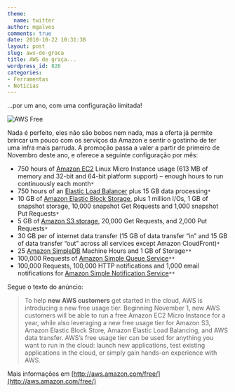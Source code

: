 ```yaml
---
theme:
  name: twitter
author: mgalves
comments: true
date: 2010-10-22 10:31:38
layout: post
slug: aws-de-graca
title: AWS de graça...
wordpress_id: 826
categories:
- Ferramentas
- Notícias
---
```


...por um ano, com uma configuração limitada!

![AWS Free]({{BASE_PATH}}/images/2010-10-22-aws-de-graca/logo_aws.gif)

Nada é perfeito, eles não são bobos nem nada, mas a oferta já permite brincar um pouco com os serviços da Amazon e sentir o gostinho de ter uma infra mais parruda. A promoção passa a valer a partir de primeiro de Novembro deste ano, e oferece a seguinte configuração por mês:

	
* 750 hours of [Amazon EC2](http://aws.amazon.com/ec2) Linux Micro Instance usage (613 MB of memory and 32-bit and 64-bit  platform support) – enough hours to run continuously each month`*`
* 750 hours of an [Elastic Load Balancer](http://aws.amazon.com/elasticloadbalancing/) plus 15 GB data processing`*`
* 10 GB of [Amazon Elastic Block Storage](http://aws.amazon.com/ebs), plus 1 million I/Os, 1 GB of snapshot storage, 10,000 snapshot Get Requests and 1,000 snapshot Put Requests`*`
* 5 GB of [Amazon S3 storage](http://aws.amazon.com/s3), 20,000 Get Requests, and 2,000 Put Requests`*`
* 30 GB per of internet data transfer (15 GB of data transfer “in”  and 15 GB of data transfer “out” across all services except Amazon  CloudFront)`*`
* 25 [Amazon SimpleDB](http://aws.amazon.com/simpledb) Machine Hours and 1 GB of Storage`**`
* 100,000 Requests of [Amazon Simple Queue Service](http://aws.amazon.com/sqs)`**`
* 100,000 Requests, 100,000 HTTP notifications and 1,000 email notifications for [Amazon Simple Notification Service](http://aws.amazon.com/sns)`**`


Segue o texto do anúncio:


> To help **new AWS customers** get started in the cloud, AWS is introducing a new free usage tier.  Beginning November 1, new AWS customers will be able to run a free Amazon EC2  Micro Instance for a year, while also leveraging a new free usage tier  for Amazon S3, Amazon Elastic Block Store, Amazon Elastic Load  Balancing, and AWS data transfer. AWS’s  free usage tier can be used for anything you want to run in the cloud:  launch new applications, test existing applications in the cloud, or  simply gain hands-on experience with AWS.


Mais informações em [http://aws.amazon.com/free/](http://aws.amazon.com/free/)
